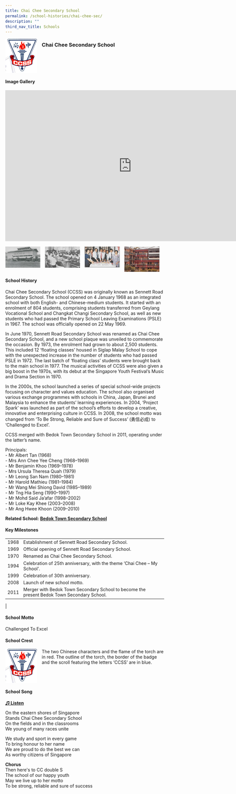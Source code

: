 ```yaml
---
title: Chai Chee Secondary School
permalink: /school-histories/chai-chee-sec/
description: ""
third_nav_title: Schools
---
```

<img align="left" style="width:20%;margin-right:15px;" src="/images/chaicheesec1.png">

### **Chai Chee Secondary School**

<br clear="left">

#### **Image Gallery**
<iframe src="https://docs.google.com/presentation/d/e/2PACX-1vTBZvrHwy-l5n-K_3rAcv_SBulwJzbpkWnUAur_kevqIWiNSsBHC6RCt9iLZ2oq4RBdD0QNj_qULaKU/embed?start=false&amp;loop=true&amp;delayms=5000" frameborder="0" width="800" height="479" allowfullscreen="true"></iframe>

<p><a href="/images/chaicheesec2.jpg">  
<img align="left" style="width:22%;margin-right:15px;" src="/images/chaicheesec2.jpg">
</a></p>

<p><a href="/images/chaicheesec3.jpg">  
<img align="left" style="width:22%;margin-right:15px;" src="/images/chaicheesec3.jpg">
</a></p>

<p><a href="/images/chaicheesec4.jpg">  
<img align="left" style="width:22%;margin-right:15px;" src="/images/chaicheesec4.jpg">
</a></p>

<p><a href="/images/chaicheesec5.jpg">  
<img align="left" style="width:22%;margin-right:15px;" src="/images/chaicheesec5.jpg">
</a></p>

<br clear="left">

#### **School History**
Chai Chee Secondary School (CCSS) was originally known as Sennett Road Secondary School. The school opened on 4 January 1968 as an integrated school with both English- and Chinese-medium students. It started with an enrolment of 804 students, comprising students transferred from Geylang Vocational School and Changkat Changi Secondary School, as well as new students who had passed the Primary School Leaving Examinations (PSLE) in 1967. The school was officially opened on 22 May 1969.

In June 1970, Sennett Road Secondary School was renamed as Chai Chee Secondary School, and a new school plaque was unveiled to commemorate the occasion. By 1973, the enrolment had grown to about 2,500 students. This included 12 ‘floating classes’ housed in Siglap Malay School to cope with the unexpected increase in the number of students who had passed PSLE in 1972. The last batch of ‘floating class’ students were brought back to the main school in 1977. The musical activities of CCSS were also given a big boost in the 1970s, with its debut at the Singapore Youth Festival’s Music and Drama Section in 1970.

In the 2000s, the school launched a series of special school-wide projects focusing on character and values education. The school also organised various exchange programmes with schools in China, Japan, Brunei and Malaysia to enhance the students’ learning experiences. In 2004, ‘Project Spark’ was launched as part of the school’s efforts to develop a creative, innovative and enterprising culture in CCSS. In 2008, the school motto was changed from ‘To Be Strong, Reliable and Sure of Success’ (勇信必成) to ‘Challenged to Excel’.

CCSS merged with Bedok Town Secondary School in 2011, operating under the latter’s name.

Principals:<br>
\- Mr Albert Tan (1968)<br>
\- Mrs Ann Chee Yee Cheng (1968–1969)<br>
\- Mr Benjamin Khoo (1969–1978)<br>
\- Mrs Ursula Theresa Quah (1979)<br>
\- Mr Leong San Nam (1980–1981)<br>
\- Mr Harold Mathieu (1981–1984)<br>
\- Mr Wang Mei Shiong David (1985–1989)<br>
\- Mr Tng Hia Seng (1990–1997)<br>
\- Mr Mohd Said Ja’afar (1998–2002)<br>
\- Mr Loke Kay Khee (2003–2008)<br>
\- Mr Ang Hwee Khoon (2009–2010)

**Related School:** **[Bedok Town Secondary School](/school-histories/bedok-town-sec/)**

#### **Key Milestones**

|  |  |
|:---:|---|
| 1968 | Establishment of Sennett Road Secondary School. |
| 1969 | Official opening of Sennett Road Secondary School. |
| 1970 | Renamed as Chai Chee Secondary School. |
| 1994 | Celebration of 25th anniversary, with the theme ‘Chai Chee – My School’. |
| 1999 | Celebration of 30th anniversary. |
| 2008 | Launch of new school motto. |
| 2011 | Merger with Bedok Town Secondary School to become the present Bedok Town Secondary School. |
|

#### **School Motto**
Challenged To Excel

#### **School Crest**
<img align="left" style="width:20%;margin-right:15px;" src="/images/chaicheesec1.png">

The two Chinese characters and the flame of the torch are in red. The outline of the torch, the border of the badge and the scroll featuring the letters ‘CCSS’ are in blue.

<br clear="left">

#### **School Song**
<a target="\_blank" href="https://drive.google.com/file/d/17hTbAHwIRimWGSuJM3nYU9slxxE0SaUT/view?usp=share_link">**♫ Listen**</a>

On the eastern shores of Singapore<br>
Stands Chai Chee Secondary School<br>
On the fields and in the classrooms<br>
We young of many races unite

We study and sport in every game<br>
To bring honour to her name<br>
We are proud to do the best we can<br>
As worthy citizens of Singapore

**Chorus**<br>
Then here's to CC double S<br>
The school of our happy youth<br>
May we live up to her motto<br>
To be strong, reliable and sure of success